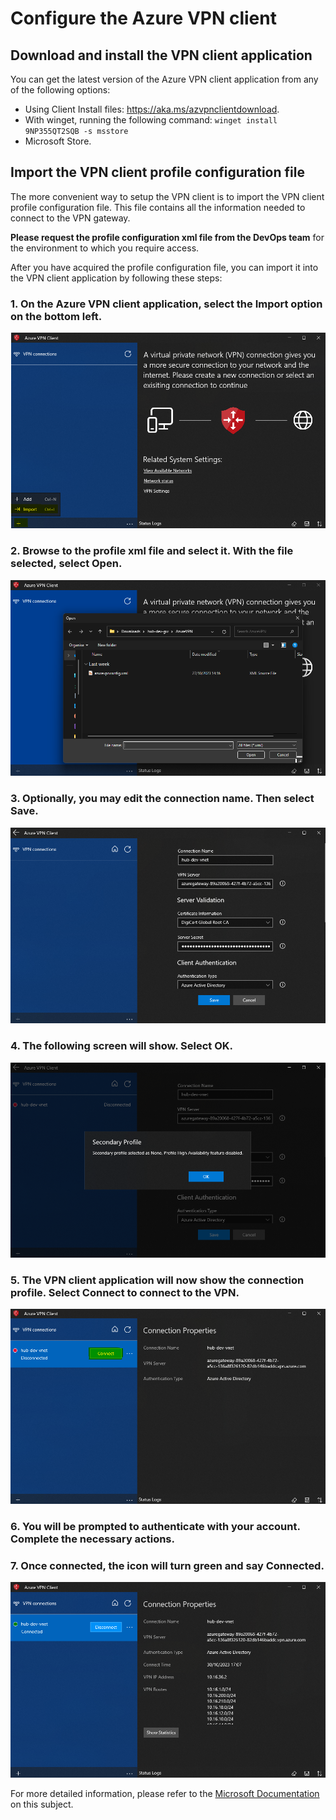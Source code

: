 # Configure the Azure VPN client

## Download and install the VPN client application

You can get the latest version of the Azure VPN client application from any of the following options:

- Using Client Install files: <https://aka.ms/azvpnclientdownload>.
- With winget, running the following command: `winget install 9NP355QT2SQB -s msstore`
- Microsoft Store.

## Import the VPN client profile configuration file

The more convenient way to setup the VPN client is to import the VPN client profile configuration file. This file contains all the information needed to connect to the VPN gateway.

**Please request the profile configuration xml file from the DevOps team** for the environment to which you require access.

After you have acquired the profile configuration file, you can import it into the VPN client application by following these steps:

### 1. On the Azure VPN client application, select the **Import** option on the bottom left.

![Step 1](.\img\VpnClient\VpnClientSetup1.png)

### 2. Browse to the profile xml file and select it. With the file selected, select **Open**.

![Step 2](.\img\VpnClient\VpnClientSetup2.png)

### 3. Optionally, you may edit the connection name. Then select **Save**.

![Step 3](.\img\VpnClient\VpnClientSetup3.png)

### 4. The following screen will show. Select **OK**.

![Step 4](.\img\VpnClient\VpnClientSetup4.png)

### 5. The VPN client application will now show the connection profile. Select **Connect** to connect to the VPN.

![Step 5](.\img\VpnClient\VpnClientSetup5.png)

### 6. You will be prompted to authenticate with your account. Complete the necessary actions.

### 7. Once connected, the icon will turn green and say **Connected**.

![Step 7](.\img\VpnClient\VpnClientSetup7.png)

For more detailed information, please refer to the [Microsoft Documentation](https://learn.microsoft.com/en-us/azure/vpn-gateway/openvpn-azure-ad-client) on this subject.

